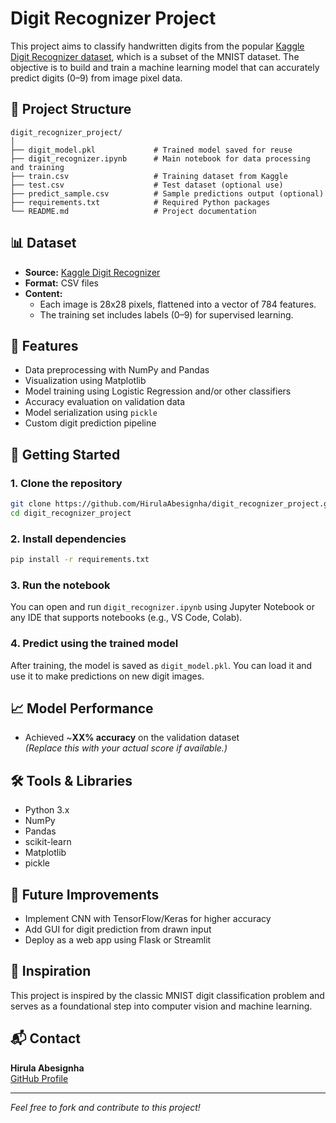 # Digit Recognizer Project

This project aims to classify handwritten digits from the popular [Kaggle Digit Recognizer dataset](https://www.kaggle.com/c/digit-recognizer), which is a subset of the MNIST dataset. The objective is to build and train a machine learning model that can accurately predict digits (0–9) from image pixel data.

## 📂 Project Structure

```
digit_recognizer_project/
│
├── digit_model.pkl             # Trained model saved for reuse
├── digit_recognizer.ipynb      # Main notebook for data processing and training
├── train.csv                   # Training dataset from Kaggle
├── test.csv                    # Test dataset (optional use)
├── predict_sample.csv          # Sample predictions output (optional)
├── requirements.txt            # Required Python packages
└── README.md                   # Project documentation
```

## 📊 Dataset

- **Source:** [Kaggle Digit Recognizer](https://www.kaggle.com/c/digit-recognizer)
- **Format:** CSV files
- **Content:**
  - Each image is 28x28 pixels, flattened into a vector of 784 features.
  - The training set includes labels (0–9) for supervised learning.

## 🔧 Features

- Data preprocessing with NumPy and Pandas
- Visualization using Matplotlib
- Model training using Logistic Regression and/or other classifiers
- Accuracy evaluation on validation data
- Model serialization using `pickle`
- Custom digit prediction pipeline

## 🚀 Getting Started

### 1. Clone the repository

```bash
git clone https://github.com/HirulaAbesignha/digit_recognizer_project.git
cd digit_recognizer_project
```

### 2. Install dependencies

```bash
pip install -r requirements.txt
```

### 3. Run the notebook

You can open and run `digit_recognizer.ipynb` using Jupyter Notebook or any IDE that supports notebooks (e.g., VS Code, Colab).

### 4. Predict using the trained model

After training, the model is saved as `digit_model.pkl`. You can load it and use it to make predictions on new digit images.

## 📈 Model Performance

- Achieved ~**XX% accuracy** on the validation dataset  
  _(Replace this with your actual score if available.)_

## 🛠️ Tools & Libraries

- Python 3.x
- NumPy
- Pandas
- scikit-learn
- Matplotlib
- pickle

## 📌 Future Improvements

- Implement CNN with TensorFlow/Keras for higher accuracy
- Add GUI for digit prediction from drawn input
- Deploy as a web app using Flask or Streamlit

## 🧠 Inspiration

This project is inspired by the classic MNIST digit classification problem and serves as a foundational step into computer vision and machine learning.

## 📬 Contact

**Hirula Abesignha**  
[GitHub Profile](https://github.com/HirulaAbesignha)

---

*Feel free to fork and contribute to this project!*

